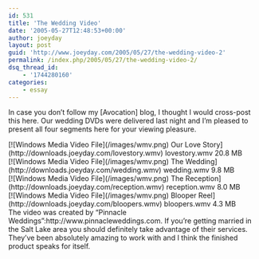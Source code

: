 ```yaml
---
id: 531
title: 'The Wedding Video'
date: '2005-05-27T12:48:53+00:00'
author: joeyday
layout: post
guid: 'http://www.joeyday.com/2005/05/27/the-wedding-video-2'
permalink: /index.php/2005/05/27/the-wedding-video-2/
dsq_thread_id:
    - '1744280160'
categories:
    - essay
---
```


In case you don’t follow my \[Avocation\] blog, I thought I would cross-post this here. Our wedding DVDs were delivered last night and I’m pleased to present all four segments here for your viewing pleasure.

<div class="filetile">[![Windows Media Video File](/images/wmv.png) Our Love Story](http://downloads.joeyday.com/lovestory.wmv)  
lovestory.wmv  
20.8 MB</div><div class="filetile">[![Windows Media Video File](/images/wmv.png) The Wedding](http://downloads.joeyday.com/wedding.wmv)  
wedding.wmv  
9.8 MB</div><div class="filetile">[![Windows Media Video File](/images/wmv.png) The Reception](http://downloads.joeyday.com/reception.wmv)  
reception.wmv  
8.0 MB</div><div class="filetile">[![Windows Media Video File](/images/wmv.png) Blooper Reel](http://downloads.joeyday.com/bloopers.wmv)  
bloopers.wmv  
4.3 MB</div>The video was created by “Pinnacle Weddings”:http://www.pinnacleweddings.com. If you’re getting married in the Salt Lake area you should definitely take advantage of their services. They’ve been absolutely amazing to work with and I think the finished product speaks for itself.